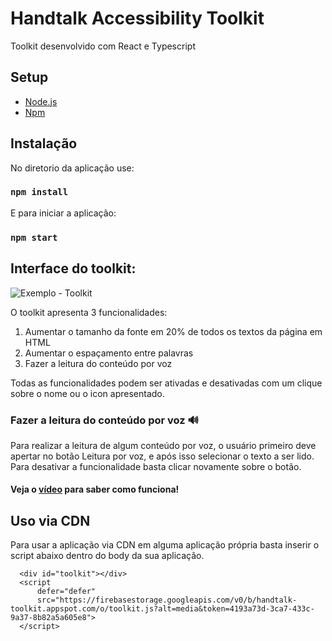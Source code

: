 # Handtalk Accessibility Toolkit

Toolkit desenvolvido com React e Typescript

## Setup

- [Node.js](https://nodejs.org/pt-br/)
- [Npm](https://nodejs.org/pt-br/)

## Instalação

No diretorio da aplicação use:

### `npm install`

E para iniciar a aplicação:

### `npm start`

## Interface do toolkit:

![Exemplo - Toolkit](https://firebasestorage.googleapis.com/v0/b/handtalk-toolkit.appspot.com/o/Captura%20de%20tela%202022-03-07%20021808.png?alt=media&token=3b2a6cc6-b967-4f4e-bcc8-9e6fccc05db6)

O toolkit apresenta 3 funcionalidades:

1. Aumentar o tamanho da fonte em 20% de todos os textos da página em HTML
2. Aumentar o espaçamento entre palavras
3. Fazer a leitura do conteúdo por voz

Todas as funcionalidades podem ser ativadas e desativadas com um clique sobre o nome ou o icon apresentado.

### Fazer a leitura do conteúdo por voz :loud_sound:

Para realizar a leitura de algum conteúdo por voz, o usuário primeiro deve apertar no botão Leitura por voz, e após isso selecionar o texto a ser lido. Para desativar a funcionalidade basta clicar novamente sobre o botão.

#### Veja o [vídeo](https://firebasestorage.googleapis.com/v0/b/handtalk-toolkit.appspot.com/o/essedaqio.mp4?alt=media&token=3abb770b-5294-40ab-b76c-2612313f1f72) para saber como funciona!

## Uso via CDN

Para usar a aplicação via CDN em alguma aplicação própria basta inserir o script abaixo dentro do body da sua aplicação.

```
  <div id="toolkit"></div>
  <script
      defer="defer"
      src="https://firebasestorage.googleapis.com/v0/b/handtalk-toolkit.appspot.com/o/toolkit.js?alt=media&token=4193a73d-3ca7-433c-9a37-8b82a5a605e8">
  </script>
```
